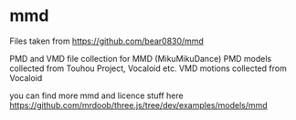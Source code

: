 # mmd

Files taken from https://github.com/bear0830/mmd

PMD and VMD file collection for MMD (MikuMikuDance)
PMD models collected from Touhou Project, Vocaloid etc.
VMD motions collected from Vocaloid

you can find more mmd and licence stuff here https://github.com/mrdoob/three.js/tree/dev/examples/models/mmd
